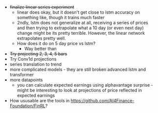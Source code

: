 * ~~finalize linear series experiment~~
  * linear does okay, but it doesn't get close to lstm accuracy on something like, though it trains much faster
  * 2ndly, lstm does not generalize at all, receiving a series of prices and then trying to extrapolate what a 10 day (or even next day)
  change might be its pretty terrible. However, the linear network extrapolates pretty well.
  * How does it do on 5 day price vs lstm?
    * Way better than
* ~~Try projecting 2, 3, 4, 5 bars~~
* Try Conv1d projections
* series translation to trend
* more complicated models - they are still broken advanced lstm and transformer
* more datapoints
  * you can calculate expected earnings using alphavantage surprise - might be interesting to look at projections of price reflected in expected earnings
* How ususable are the tools in https://github.com/AI4Finance-Foundation/FinRL?